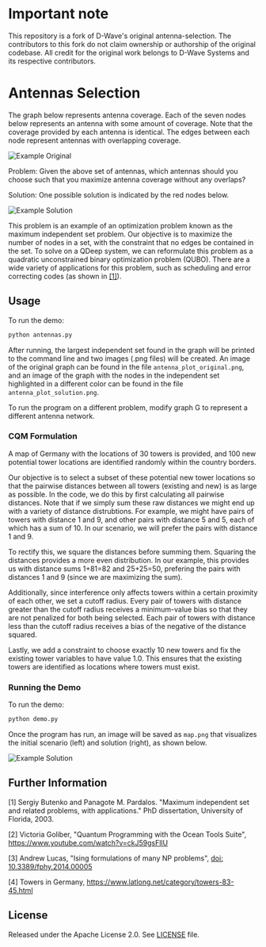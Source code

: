 # Important note
This repository is a fork of D-Wave's original antenna-selection. The contributors to this fork do not claim ownership or authorship of the original codebase. All credit for the original work belongs to D-Wave Systems and its respective contributors.

# Antennas Selection

The graph below represents antenna coverage. Each of the seven nodes below
represents an antenna with some amount of coverage. Note that the coverage
provided by each antenna is identical. The edges between each node represent
antennas with overlapping coverage.

![Example Original](readme_imgs/example_original.png)

Problem: Given the above set of antennas, which antennas should you choose such
that you maximize antenna coverage without any overlaps?

Solution: One possible solution is indicated by the red nodes below.

![Example Solution](readme_imgs/example_solution.png)

This problem is an example of an optimization problem known as the maximum
independent set problem.  Our objective is to maximize the number of nodes in a
set, with the constraint that no edges be contained in the set.  To solve on a
QDeep system, we can reformulate this problem as a quadratic unconstrained
binary optimization problem (QUBO).  There are a wide variety of applications
for this problem, such as scheduling and error correcting codes (as shown in
[[1]](#1)).

## Usage

To run the demo:

```bash
python antennas.py
```

After running, the largest independent set found in the graph will be printed
to the command line and two images (.png files) will be created.  An image of
the original graph can be found in the file `antenna_plot_original.png`, and
an image of the graph with the nodes in the independent set highlighted in a
different color can be found in the file `antenna_plot_solution.png`.

To run the program on a different problem, modify graph G to represent a
different antenna network.

### CQM Formulation

A map of Germany with the locations of 30 towers is provided, and 100 new
potential tower locations are identified randomly within the country borders.

Our objective is to select a subset of these potential new tower locations so
that the pairwise distances between all towers (existing and new) is as large
as possible. In the code, we do this by first calculating all pairwise
distances. Note that if we simply sum these raw distances we might end up with
a variety of distance distrubtions. For example, we might have pairs of towers
with distance 1 and 9, and other pairs with distance 5 and 5, each of which has
a sum of 10. In our scenario, we will prefer the pairs with distance 1 and 9.

To rectify this, we square the distances before summing them. Squaring the
distances provides a more even distribution. In our example, this provides us
with distance sums 1+81=82 and 25+25=50, prefering the pairs with distances 1
and 9 (since we are maximizing the sum).

Additionally, since interference only affects towers within a certain proximity
of each other, we set a cutoff radius. Every pair of towers with distance
greater than the cutoff radius receives a minimum-value bias so that they are
not penalized for both being selected. Each pair of towers with distance less
than the cutoff radius receives a bias of the negative of the distance squared.

Lastly, we add a constraint to choose exactly 10 new towers and fix the
existing tower variables to have value 1.0. This ensures that the existing
towers are identified as locations where towers must exist.

### Running the Demo

To run the demo:

```bash
python demo.py
```

Once the program has run, an image will be saved as `map.png` that visualizes
the initial scenario (left) and solution (right), as shown below.

![Example Solution](readme_imgs/example_map.png)

## Further Information

<a name="1">[1]</a> Sergiy Butenko and Panagote M. Pardalos. "Maximum independent set and
   related problems, with applications." PhD dissertation, University of
   Florida, 2003.

<a name="2">[2]</a> Victoria Goliber, "Quantum Programming with the Ocean Tools Suite",
   https://www.youtube.com/watch?v=ckJ59gsFllU

[3] Andrew Lucas, "Ising formulations of many NP problems", [doi:
   10.3389/fphy.2014.00005](https://www.frontiersin.org/articles/10.3389/fphy.2014.00005/full)

<a name="4">[4]</a> Towers in Germany, https://www.latlong.net/category/towers-83-45.html

## License

Released under the Apache License 2.0. See [LICENSE](LICENSE) file.
